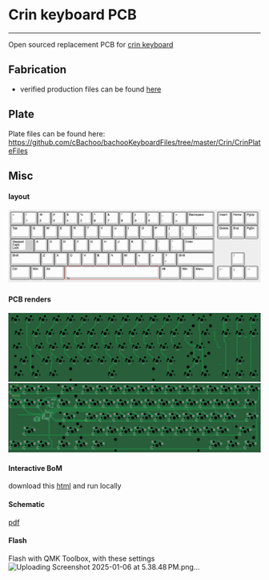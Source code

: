 # Crin keyboard PCB
-----------

Open sourced replacement PCB for [crin keyboard](https://cannonkeys.com/products/gb-crin-keyboard)

## Fabrication
* verified production files can be found [here](./pcb_production)

## Plate
Plate files can be found here:
https://github.com/cBachoo/bachooKeyboardFiles/tree/master/Crin/CrinPlateFiles

## Misc
#### layout
![](./documentation/layout.png)

#### PCB renders
![](<./documentation/crin custom layout-top.jpg>)
![](<./documentation/crin custom layout-bottom.jpg>)

#### Interactive BoM
download this [html](<./documentation/crin custom layout-ibom.html>) and run locally

#### Schematic
[pdf](<./documentation/crin custom layout-schematic.pdf>)


#### Flash
Flash with QMK Toolbox, with these settings
![Uploading Screenshot 2025-01-06 at 5.38.48 PM.png…]()
